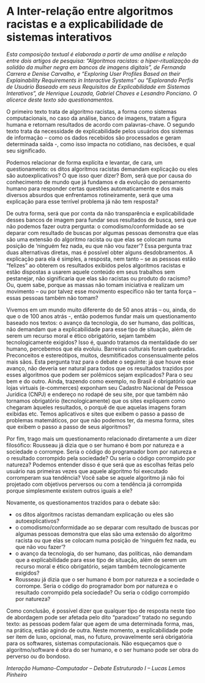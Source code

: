 # A Inter-relação entre algoritmos racistas e a explicabilidade de sistemas interativos

_Esta composição textual é elaborada a partir de uma análise e relação entre dois artigos de pesquisa: “Algoritmos racistas: a hiper-ritualização da solidão da mulher negra em bancos de imagens digitais”, de Fernanda Carrera e Denise Carvalho, e “Exploring User Profiles Based on their Explainability Requirements in Interactive Systems” ou “Explorando Perfis de Usuário Baseado em seus Requisitos de Explicabilidade em Sistemas Interativos”, de Henrique Louzada, Gabriel Chaves e Lesandro Ponciano. 
O alicerce deste texto são questionamentos._

O primeiro texto trata de algoritmo racistas, a forma como sistemas computacionais, no caso da análise, banco de imagens, tratam a figura humana e retornam resultados de acordo com palavras-chave. O segundo texto trata da necessidade de explicabilidade pelos usuários dos sistemas de informação – como os dados recebidos são processados e geram determinada saída -, como isso impacta no cotidiano, nas decisões, e qual seu significado. 

Podemos relacionar de forma explícita e levantar, de cara, um questionamento: os ditos algoritmos racistas demandam explicação ou eles são autoexplicativos? O que isso quer dizer? Bom, será que por causa do conhecimento de mundo que já fundamos e da evolução do pensamento humano para responder certas questões automaticamente e dos mais diversos absurdos que enfrentamos rotineiramente, será que uma explicação para esse terrível problema já não tem resposta? 

De outra forma, será que por conta da não transparência e explicabilidade desses bancos de imagem para fundar seus resultados de busca, será que não podemos fazer outra pergunta: o comodismo/conformidade ao se deparar com resultado de buscas por algumas pessoas demonstra que elas são uma extensão do algoritmo racista ou que elas se colocam numa posição de ‘ninguém fez nada, eu que não vou fazer’? Essa pergunta traz duas alternativas diretas, mas é possível obter alguns desdobramentos. A explicação para ela é simples, a resposta, nem tanto – se as pessoas estão “felizes” ao obterem os resultados exibidos pelos algoritmos racistas e estão dispostas a usarem aquele conteúdo em seus trabalhos sem pestanejar, não significaria que elas são racistas ou produto do racismo? Ou, quem sabe, porque as massas não tomam iniciativa e realizam um movimento – ou por talvez esse movimento específico não ter tanta força – essas pessoas também não tomam?

Vivemos em um mundo muito diferente do de 50 anos atrás – ou, ainda, do que o de 100 anos atrás -, então podemos fundar mais um questionamento baseado nos textos: o avanço da tecnologia, do ser humano, das políticas, não demandam que a explicabilidade para esse tipo de situação, além de serem um recurso moral e ético obrigatório, sejam também tecnologicamente exigidos? Isso é, quando tratamos da mentalidade do ser humano, percebemos que ela evoluiu. Barreiras culturais foram quebradas. Preconceitos e estereótipos, muitos, desmitificados consensualmente pelos mais sãos. Esta pergunta traz para o debate o seguinte: já que houve esse avanço, não deveria ser natural para todos que os resultados trazidos por esses algoritmos que podem ser polêmicos sejam explicados? Para o seu bem e do outro.  Ainda, trazendo como exemplo, no Brasil é obrigatório que lojas virtuais (e-commerces) exponham seu Cadastro Nacional de Pessoa Jurídica (CNPJ) e endereço no rodapé de seu site, por que também não tornamos obrigatório (tecnologicamente) que os sites expliquem como chegaram àqueles resultados, o porquê de que aquelas imagens foram exibidas etc. Temos aplicativos e sites que exibem o passo a passo de problemas matemáticos, por que não podemos ter, da mesma forma, sites que exibem o passo a passo de seus algoritmos?

Por fim, trago mais um questionamento relacionado diretamente a um dizer filosófico: Rousseau já dizia que o ser humano é bom por natureza e a sociedade o corrompe. Seria o código do programador bom por natureza e o resultado corrompido pela sociedade? Ou seria o código corrompido por natureza? Podemos entender disso é que será que as escolhas feitas pelo usuário nas primeiras vezes que aquele algoritmo foi executado corromperam sua tendência? Você sabe se aquele algoritmo já não foi projetado com objetivos perversos ou com a tendência já corrompida porque simplesmente existem outros iguais a ele?

Novamente, os questionamentos trazidos para o debate são:
* os ditos algoritmos racistas demandam explicação ou eles são autoexplicativos?
* o comodismo/conformidade ao se deparar com resultado de buscas por algumas pessoas demonstra que elas são uma extensão do algoritmo racista ou que elas se colocam numa posição de ‘ninguém fez nada, eu que não vou fazer’?
*	o avanço da tecnologia, do ser humano, das políticas, não demandam que a explicabilidade para esse tipo de situação, além de serem um recurso moral e ético obrigatório, sejam também tecnologicamente exigidos?
*	Rousseau já dizia que o ser humano é bom por natureza e a sociedade o corrompe. Seria o código do programador bom por natureza e o resultado corrompido pela sociedade? Ou seria o código corrompido por natureza?


Como conclusão, é possível dizer que qualquer tipo de resposta neste tipo de abordagem pode ser afetada pelo dito “paradoxo” tratado no segundo texto: as pessoas podem falar que agem de uma determinada forma, mas, na prática, estão agindo de outra. Neste momento, a explicabilidade pode ser item de luxo, opcional, mas, no futuro, provavelmente será obrigatória para os softwares, sistemas computacionais.
Não esqueçamos que o algoritmo/software é obra do ser humano, e o ser humano pode ser obra do perverso ou do bondoso.


_Interação Humano-Computador – Debate Estruturado I – Lucas Lemos Pinheiro_
